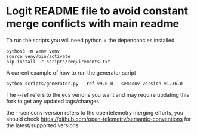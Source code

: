 # Logit README file to avoid constant merge conflicts with main readme

To run the scripts you will need python + the dependancies installed

```
python3 -m venv venv
source venv/bin/activate
pip install -r scripts/requirements.txt
```

A current example of how to run the generator script 
```
python scripts/generator.py --ref v9.0.0 --semconv-version v1.36.0
```

The --ref refers to the ecs verions you want and may require updating this fork to get any updated tags/changes

the --semconv-version refers to the opentelemetry merging efforts, you should check https://github.com/open-telemetry/semantic-conventions for the latest/supported versions
